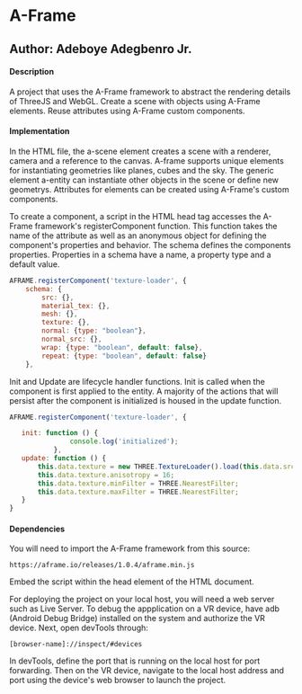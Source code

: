 # A-Frame

## Author: Adeboye Adegbenro Jr.

#### Description

A project that uses the A-Frame framework to abstract the rendering details of ThreeJS and WebGL. Create a scene with objects using A-Frame elements. Reuse attributes using A-Frame custom components.

#### Implementation

In the HTML file, the a-scene element creates a scene with a renderer, camera and a reference to the canvas. A-frame supports unique elements for instantiating geometries like planes, cubes and the sky. The generic element a-entity can instantiate other objects in the scene or define new geometrys. Attributes for elements can be created using A-Frame's custom components. 

To create a component, a script in the HTML head tag accesses the A-Frame framework's registerComponent function. This function takes the name of the attribute as well as an anonymous object for defining the component's properties and behavior. The schema defines the components properties. Properties in a schema have a name, a property type and a default value.

```javascript
AFRAME.registerComponent('texture-loader', {
    schema: {
        src: {},
        material_tex: {},
        mesh: {},
        texture: {},
        normal: {type: "boolean"},
        normal_src: {},
        wrap: {type: "boolean", default: false},
        repeat: {type: "boolean", default: false}
    },
```

Init and Update are lifecycle handler functions. Init is called when the component is first applied to the entity. A majority of the actions that will persist after the component is initialized is housed in the update function.


 ```javascript
AFRAME.registerComponent('texture-loader', {

    init: function () {
                console.log('initialized');
            },
    update: function () {
        this.data.texture = new THREE.TextureLoader().load(this.data.src);
        this.data.texture.anisotropy = 16;
        this.data.texture.minFilter = THREE.NearestFilter;
        this.data.texture.maxFilter = THREE.NearestFilter;
    }
}
 ```

#### Dependencies

You will need to import the A-Frame framework from this source:

```
https://aframe.io/releases/1.0.4/aframe.min.js
```

Embed the script within the head element of the HTML document.

For deploying the project on your local host, you will need a web server such as Live Server. To debug the appplication on a VR device, have adb (Android Debug Bridge) installed on the system and authorize the VR device. Next, open devTools through:

```
[browser-name]://inspect/#devices
```

In devTools, define the port that is running on the local host for port forwarding. Then on the VR device, navigate to the local host address and port using the device's web browser to launch the project.
 
